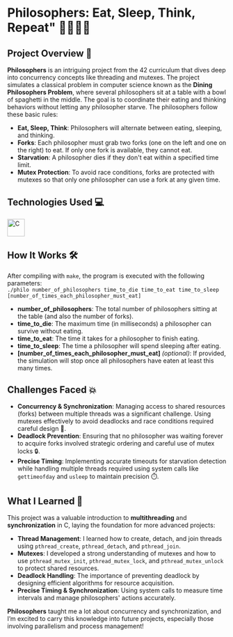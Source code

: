 # Philosophers: Eat, Sleep, Think, Repeat" 🍝😴🧠🔄

## Project Overview 📄

**Philosophers** is an intriguing project from the 42 curriculum that dives deep into concurrency concepts like threading and mutexes. 
The project simulates a classical problem in computer science known as the **Dining Philosophers Problem**, where several philosophers sit at a table with a bowl of spaghetti in the middle. 
The goal is to coordinate their eating and thinking behaviors without letting any philosopher starve.
The philosophers follow these basic rules:
- **Eat, Sleep, Think**: Philosophers will alternate between eating, sleeping, and thinking.
- **Forks**: Each philosopher must grab two forks (one on the left and one on the right) to eat. If only one fork is available, they cannot eat.
- **Starvation**: A philosopher dies if they don't eat within a specified time limit.
- **Mutex Protection**: To avoid race conditions, forks are protected with mutexes so that only one philosopher can use a fork at any given time.

## Technologies Used 💻

<img src="https://cdn.worldvectorlogo.com/logos/c-1.svg" alt="C" width="40" height="40"/>

## How It Works 🛠️

After compiling with `make`, the program is executed with the following parameters:  
`./philo number_of_philosophers time_to_die time_to_eat time_to_sleep [number_of_times_each_philosopher_must_eat]`

- **number_of_philosophers**: The total number of philosophers sitting at the table (and also the number of forks).
- **time_to_die**: The maximum time (in milliseconds) a philosopher can survive without eating.
- **time_to_eat**: The time it takes for a philosopher to finish eating.
- **time_to_sleep**: The time a philosopher will spend sleeping after eating.
- **[number_of_times_each_philosopher_must_eat]** *(optional)*: If provided, the simulation will stop once all philosophers have eaten at least this many times.

## Challenges Faced 💥

- **Concurrency & Synchronization**: Managing access to shared resources (forks) between multiple threads was a significant challenge. Using mutexes effectively to avoid deadlocks and race conditions required careful design 🧩.
- **Deadlock Prevention**: Ensuring that no philosopher was waiting forever to acquire forks involved strategic ordering and careful use of mutex locks 🔒.
- **Precise Timing**: Implementing accurate timeouts for starvation detection while handling multiple threads required using system calls like `gettimeofday` and `usleep` to maintain precision ⏱️.

## What I Learned 🧠

This project was a valuable introduction to **multithreading** and **synchronization** in C, laying the foundation for more advanced projects:
- **Thread Management**: I learned how to create, detach, and join threads using `pthread_create`, `pthread_detach`, and `pthread_join`.
- **Mutexes**: I developed a strong understanding of mutexes and how to use `pthread_mutex_init`, `pthread_mutex_lock`, and `pthread_mutex_unlock` to protect shared resources.
- **Deadlock Handling**: The importance of preventing deadlock by designing efficient algorithms for resource acquisition.
- **Precise Timing & Synchronization**: Using system calls to measure time intervals and manage philosophers' actions accurately.

**Philosophers** taught me a lot about concurrency and synchronization, and I’m excited to carry this knowledge into future projects, especially those involving parallelism and process management!


